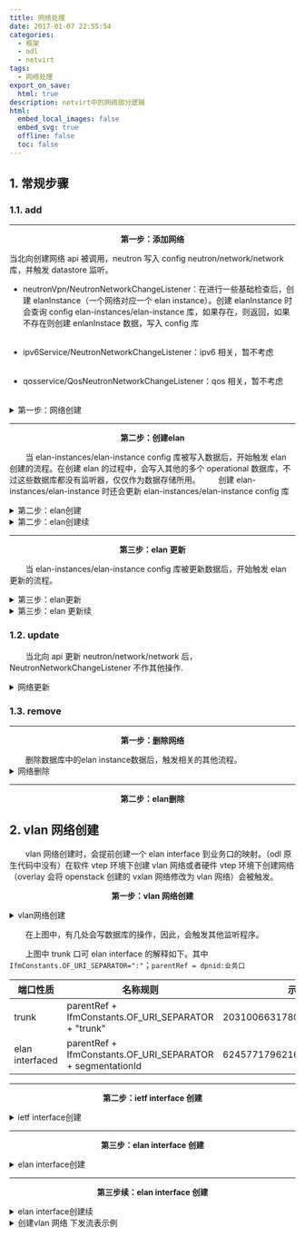 ```yaml
---
title: 网络处理
date: 2017-01-07 22:55:54
categories:
  - 框架
  - odl
  - netvirt
tags:
  - 网络处理
export_on_save:
  html: true
description: netvirt中的网络部分逻辑
html:
  embed_local_images: false
  embed_svg: true
  offline: false
  toc: false
---
```


## 1. 常规步骤

### 1.1. add

---

<p style="text-align: center;"><Strong>第一步：添加网络</Strong></p>

当北向创建网络 api 被调用，neutron 写入 config neutron/network/network 库，并触发 datastore 监听。

- neutronVpn/NeutronNetworkChangeListener：在进行一些基础检查后，创建 elanInstance（一个网络对应一个 elan instance）。创建 elanInstance 时会查询 config elan-instances/elan-instance 库，如果存在，则返回，如果不存在则创建 enlanInstace 数据，写入 config 库<br/><br/>

- ipv6Service/NeutronNetworkChangeListener：ipv6 相关，暂不考虑<br/><br/>

- qosservice/QosNeutronNetworkChangeListener：qos 相关，暂不考虑<br/><br/>

<!--第一步：网络创建。-->
<details>
 <summary>第一步：网络创建</summary>

```plantuml
@startuml
 title 第一步：网络创建
 start
     #99FF99:neutron/network/network;
     :add;
     fork
         :bundle:neutronVpn;
         :NeutronNetworkChangeListener;
         :createElanInstance;
         #99FF99:elan-instances/elan-instance;
         if (readDs ElanInstance isPresent?) then (yes)
             :get from ds;
         else (no)
             :write ds;
         endif
         :外部网络处理;
     fork again
         :bundle:ipv6Service;
         :NeutronNetworkChangeListener;
     fork again
         :bundle:qosservice;
         :QosNeutronNetworkChangeListener;
     end fork
 end
@enduml
```

</details>

---

<p style="text-align: center;"><Strong>第二步：创建elan</Strong></p>

&emsp;&emsp;当 elan-instances/elan-instance config 库被写入数据后，开始触发 elan 创建的流程。在创建 elan 的过程中，会写入其他的多个 operational 数据库，不过这些数据库都没有监听器，仅仅作为数据存储所用。
&emsp;&emsp;创建 elan-instances/elan-instance 时还会更新 elan-instances/elan-instance config 库

<!--第二步：创建elan-->
<details>
 <summary>第二步：elan创建</summary>

```plantuml
@startuml
 title 第二步：elan创建
 start
     #99FF99:elan-instances/elan-instance;
     :add;
     fork
         :ElanInstanceDpnListener;
         if (非外部网络 && vlan) then (yes)
             :创建elan interface \n（连接到业务网络接口）;
         else (no)
             :return;
         endif
     fork again
         :EvpnElanInstanceListener;
         stop;
     fork again
         :DataObjectCache;
         :添加缓存;
     fork again
         :ElanInstanceListener;
         stop;
     end fork
 end
@enduml
```

</details>

<!--续-->
<details>
 <summary>第二步：elan创建续</summary>

```plantuml
@startuml
title 第二步：elan创建续
start
    #99FF99:elan-instances/elan-instance;
    :add;
    fork
        :...;
        stop
    fork again
        :ElanInstanceManager;
        :ElanUtils.updateOperationalDataStore;
        fork
        #00B2EE:elan:elan-state;
        fork again
        #00B2EE:elan:elan-forwarding-tables/mac-table;
        fork again
        #00B2EE:EtreeInstance 处理;
        stop;
        fork again
        #00B2EE:elan:elan-tag-name-map;
        fork again
        :update;
        #99FF99:elan-instances/elan-instance（with elanTag）;
        end fork
    end fork

end

@enduml
```

</details>

---

<p style="text-align: center;"><Strong>第三步：elan 更新</Strong></p>

&emsp;&emsp;当 elan-instances/elan-instance config 库被更新数据后，开始触发 elan 更新的流程。

<!--第三步：elan更新-->
<details>
 <summary>第三步：elan更新</summary>
 
 ```plantuml
 @startuml
 title 第三步：elan 更新
 start
     #99FF99:elan-instances/elan-instance;
     :update; 
     fork
         :ElanInstanceDpnListener; 
         if (before.isVlanElanInstance \n && after.isVlanElanInstance) then (yes)
             if (before.SegmentationId != after.SegmentationId\n || before.PhysicalNetworkName !=  after.PhysicalNetworkName\n) then (yes)    
             :删除elan interface \n（连接到业务网络接口）; 
             :创建elan interface \n（连接到业务网络接口）;
             else(no) 
             endif 
         else(no) 
         endif
 
         if (!before.isVlanElanInstance \n && after.isVlanElanInstance) then (yes)
             :创建elan interface \n（连接到业务网络接口）;
         else(no) 
         endif
 
         if (before.isVlanElanInstance \n && !after.isVlanElanInstance) then (yes)
             :删除 interface \n（连接到业务网络接口）;
         else(no) 
         endif
 
     fork again
         :EvpnElanInstanceListener;
         if (isWithdrawEvpnRT2Routes) then (yes)
             :do something;
         else(no)
         endif
         if (isAdvertiseEvpnRT2Routes) then (yes)
             :do something;
         else(no)
         endif
         stop;
     fork again
         :DataObjectCache;
         :处理缓存;
     fork again
         :ElanInstanceListener;
         stop;  
     end fork
     
 end
 
 @enduml
 
 ```
</details>

<details>
 <summary>第三步：elan 更新续</summary>

```plantuml
@startuml
title 第三步：elan 更新续
start
    #99FF99:elan-instances/elan-instance;
    :update;
    fork
        :...;
        stop
    fork again
        :ElanInstanceManager;
        if (existingElanTag == null || !existingElanTag.equals(update.getElanTag()))then(yes)
           if (update.getElanTag() == null || update.getElanTag() == 0L)then(yes)
                :update the elan-Instance with new properties;
                :ElanUtils.updateOperationalDataStore;
                :见第二步流程;
            else(no)
                :handleunprocessedElanInterfaces(处理添加elan interface时，\nelan tag is not updated的端口，缓存可能有问题);
            endif
        else(no)
        endif
    end fork

end

@enduml
```

</details>

### 1.2. update

&emsp;&emsp;当北向 api 更新 neutron/network/network 后，NeutronNetworkChangeListener 不作其他操作.

<details>
 <summary>网络更新</summary>
 
 ```plantuml
 @startuml
 title 网络更新
 start
     #99FF99:neutron/network/network;
     :update; 
     fork
         :bundle:neutronVpn; 
         :NeutronNetworkChangeListener;
         :do nothing;
     fork again
         :bundle:ipv6Service;
         :NeutronNetworkChangeListener;
     fork again
         :bundle:qosservice;
         :QosNeutronNetworkChangeListener;
     end fork
     
 end
 
 @enduml
 
 ```
</details>

### 1.3. remove

---

<p style="text-align: center;"><Strong>第一步：删除网络</Strong></p>
&emsp;&emsp;删除数据库中的elan instance数据后，触发相关的其他流程。

<details>
 <summary>网络删除</summary>

```plantuml
@startuml
title 网络删除
start
    #99FF99:neutron/network/network;
    :remove;
    fork
        :bundle:neutronVpn;
        :NeutronNetworkChangeListener;
        :外部网络处理;
        #99FF99:elan-instances/elan-instance;
        if (readDs ElanInstance isPresent?) then (yes)
             #99FF99:delete ds elan instance;
        else (no)
        endif
    fork again
        :bundle:ipv6Service;
        :NeutronNetworkChangeListener;
    fork again
        :bundle:qosservice;
        :QosNeutronNetworkChangeListener;
    end fork

end

@enduml

```

</details>

---

<p style="text-align: center;"><Strong>第二步：elan删除</Strong></p>

## 2. vlan 网络创建

&emsp;&emsp;vlan 网络创建时，会提前创建一个 elan interface 到业务口的映射。（odl 原生代码中没有）在软件 vtep 环境下创建 vlan 网络或者硬件 vtep 环境下创建网络（overlay 会将 openstack 创建的 vxlan 网络修改为 vlan 网络）会被触发。

<p style="text-align: center;"><Strong>第一步：vlan 网络创建</Strong></p>

<details>
 <summary>vlan网络创建</summary>
 
 ```plantuml
 @startuml
 title vlan网络创建
 participant elan_ds as elan_ds #99FF99
 
 elan_ds -> ElanInstanceDpnListener:通知
 note left
 datastore
 elan-instances/elan-instance
 end note
 
 ElanInstanceDpnListener -> ElanInstanceDpnListener:add
 activate ElanInstanceDpnListener
 alt (外部网络 || ！vlan)
     ElanInstanceDpnListener -> elan_ds:return
 end
 
 note left
 只有内部vlan网络才触发接下来的流程
 end note
 
 loop node in topo
     ElanInstanceDpnListener -> ElanServiceProvider:createExternalElanNetwork
     note right
         借用外部网络逻辑创建elan 接口
     end note
     alt (数据库不存在此elan interface)
         ElanInstanceDpnListener -> ElanServiceProvider:createExternalElanNetwork
         ElanInstanceDpnListener -> ElanServiceProvider:createIetfInterfaces
         alt (数据库不存在网络trunk 口)
             ElanInstanceDpnListener -> ElanServiceProvider:createExternalElanNetwork
             ElanInstanceDpnListener -> ElanServiceProvider:createIetfInterfaces
             ElanInstanceDpnListener ->IInterfaceManager:createVLANInterface(创建trunk口)"<font color=#43CD80><b>注意此处写  ietf-interfaces config库  "
         end
         alt (flat网络)
         IInterfaceManager -> ElanInstanceDpnListener:return trunkName
         note right
             扁平网络特性
         end note
         else not
             ElanInstanceDpnListener ->IInterfaceManager:createVLANInterface(创建elan口)"<font color=#43CD80><b>注意此处写  ietf-interfaces config库  "
         end
     end
 end
 
 ElanServiceProvider -> ElanServiceProvider:addElanInterface（只添加elan interface）
 ElanServiceProvider -> elan_ds:写入elan interface"<font color=#43CD80><b>注意此处写 elan interface config库  "
 deactivate ElanInstanceDpnListener
 
 @enduml
 
 ```
</details>

&emsp;&emsp;在上图中，有几处会写数据库的操作，因此，会触发其他监听程序。

&emsp;&emsp;上图中 trunk 口可 elan interface 的解释如下。其中`IfmConstants.OF_URI_SEPARATOR=":"`；`parentRef = dpnid:业务口`

| 端口性质        | 名称规则                                                   | 示例                         |
| --------------- | ---------------------------------------------------------- | ---------------------------- |
| trunk           | parentRef + IfmConstants.OF_URI_SEPARATOR + "trunk"        | 203100663178074:ens192:trunk |
| elan interfaced | parentRef + IfmConstants.OF_URI_SEPARATOR + segmentationId | 62457717962162:ens192:100    |

---

<p style="text-align: center;"><Strong>第二步：ietf interface 创建</Strong></p>

<details>
 <summary>ietf interface创建</summary>

```plantuml
@startuml
title ietf interface创建
start
    #99FF99:interfaces/interface/interface;
    :add;
    fork
        :ElanInterfaceConfigListener\nAclInterfaceListener\nHwVTEPConfigListener;
        stop
    fork again
        :InterfaceConfigListener;
        :ovsInterfaceConfigAddHelper/n.addConfiguration(parentRefs, interfaceNew);
        :interfaceManagerCommonUtils.addStateEntry;
        note left
            只处理trunk 口；
            与父接口的state
            一致
        end note
        #00B2EE:operational/ietf-interfaces:interfaces-state;
        #EE3B3B:install ingress flow;
        #00B2EE:Update the DpnToInterfaceList OpDS;

    fork again
        :VlanMemberConfigListener;
        :addVlanMember(newInterface);
        note left
            只处理elan 口
        end note
        :ovsVlanMemberConfigAddHelper.\n addConfiguration(parentRefs, added);
        note left
            回调处理，当父接口
            的Op state 库
            有添加或更新时触发
        end note
        :interfaceManagerCommonUtils.addStateEntry;
        note left
            与父接口的state
            一致
        end note
        #00B2EE:operational/ietf-interfaces:interfaces-state;
        #EE3B3B:install ingress flow;
        #00B2EE:Update the DpnToInterfaceList OpDS;
    end fork

end

@enduml

```

</details>

---

<p style="text-align: center;"><Strong>第三步：elan interface 创建</Strong></p>

<details>
 <summary>elan interface创建</summary>

```plantuml
@startuml
title elan interface创建
start
    #99FF99:elan-interfaces/elan-interface/elan-interface;
    :add;
    fork
        :VpnElanInterfaceChangeListener;
        note left
            只针对外部网
            络的接口处理
        end note
        stop
    fork again
        :AclElanInterfaceListener;
        stop
    fork again
        :DataObjectCache;
        :缓存处理;
    fork again
        :ElanInterfaceManager;
        note left
            关键逻辑
        end note
        :接下图;
    end fork

end

@enduml

```

</details>

---

<p style="text-align: center;"><Strong>第三步续：elan interface 创建</Strong></p>

<details>
 <summary>elan interface创建续</summary>

```plantuml
@startuml
title vlan网络创建
ElanInterfaceManager ->ElanInterfaceManager:add
activate ElanInterfaceManager #8B8989
activate ElanInterfaceManager
alt elanInstance not exit
    ElanInterfaceManager ->ElanUtils:updateOperationalDataStore(elanInstance)
end

alt  elan tag is not updated
    ElanInterfaceManager->ElanInterfaceManager:unProcessedElanInterfaces.put(elanInstanceName, elanInterfaces);
    ElanInterfaceManager->ElanInterfaceManager:return void
end
deactivate ElanInterfaceManager
ElanInterfaceManager->InterfaceAddWorkerOnElan:call(队列执行)
InterfaceAddWorkerOnElan -> ElanInterfaceManager:addElanInterface
alt elanInfo==null
ElanInterfaceManager -> ElanUtils:updateOperationalDataStore(idManager, elanInstance, elanInterfaces, tx) "<font   color=#00B2EE><b> 更新操作库
else
ElanInterfaceManager -> ElanInterfaceManager:createElanStateList(elanInstanceName, interfaceName, tx) "<font   color=#00B2EE><b> 更新操作库 elan:elan-state
end

alt dpId != null && !dpId.equals(ElanConstants.INVALID_DPN
    alt isFirstInterfaceInDpn
        alt isVxlanNetworkOrVxlanSegment(elanInstance)
            ElanInterfaceManager -> ElanInterfaceManager:setExternalTunnelTable "<font color=#EE3B3B><b> table 38 流表相  关；The 1st ElanInterface in a \n <font color=#EE3B3B><b> DPN must program the Ext Tunnel table, but only if   Elan has VNI
        end
        ElanInterfaceManager -> ElanL2GatewayUtils:installElanL2gwDevicesLocalMacsInDpn "<font color=#EE3B3B><b> table 51   流表相关
    else
        ElanInterfaceManager -> ElanL2GatewayUtils:installElanL2gwDevicesLocalMacsInDpn "<font color=#EE3B3B><b> table 51   流表相关
        ElanInterfaceManager ->ElanInterfaceManager:updateElanDpnInterfacesList  "<font color=#00B2EE><b> 更新操作库   elan:elan-dpn-interfaces
    end
end
ElanInterfaceManager ->ElanInterfaceManager:createElanInterfaceTablesList"<font color=#00B2EE><b> 更新操作库   elan:elan-interface-forwarding-entries
ElanInterfaceManager ->ElanInterfaceManager:installEntriesForFirstInterfaceonDpn
ElanInterfaceManager ->ElanInterfaceManager:setupStandardLocalBroadcastGroups "<font color=#EE3B3B><b> group local 相关
ElanInterfaceManager ->ElanInterfaceManager:setupLeavesLocalBroadcastGroups"<font color=#EE3B3B><b> group local 相关，   etree 网络模型

alt ElanUtils.isVlan(elanInstance) && !elanInstance.isExternal()
    alt interfaceManager.isExternalInterface(interfaceName)
        ElanInterfaceManager ->ElanInterfaceManager:handleExternalInterfaceEvent
        ElanInterfaceManager ->ElanL2GatewayMulticastUtils:setupStandardElanBroadcastGroups"<font color=#EE3B3B><b> group   remote 相关， etree 网络模型
    end
end
alt isFirstInterfaceInDpn && isVxlanNetworkOrVxlanSegment(elanInstance)
    ElanInterfaceManager ->ElanInterfaceManager:setElanAndEtreeBCGrouponOtherDpns(elanInstance, dpId)
    note left
        还有一些逻辑
    end note
end

ElanInterfaceManager ->InterfaceAddWorkerOnElanInterface:caLL
ElanInterfaceManager ->ElanInterfaceManager:setupEntriesForElanInterface
ElanInterfaceManager ->ElanInterfaceManager:installEntriesForElanInterface
ElanInterfaceManager ->ElanInterfaceManager:setupFilterEqualsTable"<font color=#EE3B3B><b> table 55 相关

alt isFirstInterfaceInDpn
    alt (isVxlanNetworkOrVxlanSegment(elanInstance))
        ElanInterfaceManager ->ElanInterfaceManager:setupTerminateServiceTable "<font color=#EE3B3B><b> table 36 相关
    end
    ElanInterfaceManager ->ElanInterfaceManager:setupUnknownDMacTable"<font color=#EE3B3B><b> table 52 相关
    alt !interfaceManager.isExternalInterface
        ElanInterfaceManager ->ElanInterfaceManager:programRemoteDmacFlow"<font color=#EE3B3B><b> table 51 相关
    end
end
ElanInterfaceManager ->ElanInterfaceManager:bindService"<font color=#EE3B3B><b> table 17 /220 相关
deactivate ElanInterfaceManager


@enduml

```

</details>

<details>
 <summary>创建vlan 网络 下发流表示例</summary>
 
 ```text
 table=0, priority=4,in_port=3,vlan_tci=0x0000/0x1fff actions=write_metadata:0x90000000001/0xffffff0000000001,goto_table:17
 table=0, priority=10,in_port=3,dl_vlan=10 actions=pop_vlan,write_metadata:0xa0000000001/0xffffff0000000001,goto_table:17
 table=17, priority=10,metadata=0xa0000000000/0xffffff0000000000 actions=load:0xa->NXM_NX_REG1[0..19], load:0x138a->NXM_NX_REG7[0..15],write_metadata:0xa0000a138a000000/0xfffffffffffffffe,goto_table:43
 table=52, priority=5,metadata=0x138a000000/0xffff000001 actions=write_actions(group:210004)
 table=52, priority=5,metadata=0x138a000001/0xffff000001 actions=write_actions(group:210003)
 table=55, priority=10,tun_id=0xa,metadata=0xa0000000000/0xfffff0000000000 actions=drop
 table=55, priority=9,tun_id=0xa actions=load:0xa00->NXM_NX_REG6[],resubmit(,220)
 table=220, priority=10,reg6=0x900,metadata=0x1/0x1 actions=drop
 table=220, priority=10,reg6=0xa00,metadata=0x1/0x1 actions=drop
 table=220, priority=9,reg6=0x900 actions=output:3
 table=220, priority=9,reg6=0xa00 actions=push_vlan:0x8100,set_field:4106->vlan_vid,output:3
 ```
 ```text
 group_id=210003,type=all
 group_id=210004,type=all,bucket=actions=group:210003,bucket=actions=load:0xa00->NXM_NX_REG6[],resubmit(,220)
 ```

</details>
